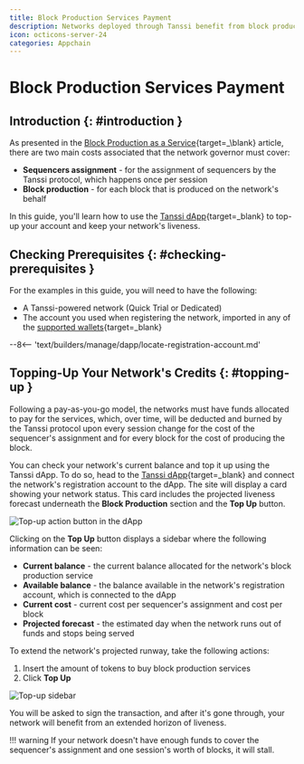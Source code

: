 ```yaml
---
title: Block Production Services Payment
description: Networks deployed through Tanssi benefit from block production services provided by a set of node operators, which are compensated with Tanssi tokens.
icon: octicons-server-24
categories: Appchain
---
```


# Block Production Services Payment

## Introduction {: #introduction }

As presented in the [Block Production as a Service](/learn/tanssi/network-services/block-production/#block-production-fees){target=_\blank} article, there are two main costs associated that the network governor must cover: 

- **Sequencers assignment** - for the assignment of sequencers by the Tanssi protocol, which happens once per session
- **Block production** - for each block that is produced on the network's behalf

In this guide, you'll learn how to use the [Tanssi dApp](https://apps.tanssi.network){target=\_blank} to top-up your account and keep your network's liveness.

## Checking Prerequisites {: #checking-prerequisites }

For the examples in this guide, you will need to have the following:

- A Tanssi-powered network (Quick Trial or Dedicated)
- The account you used when registering the network, imported in any of the [supported wallets](/builders/deploy/dapp/#supported-wallets){target=\_blank}

--8<-- 'text/builders/manage/dapp/locate-registration-account.md'

## Topping-Up Your Network's Credits {: #topping-up }

Following a pay-as-you-go model, the networks must have funds allocated to pay for the services, which, over time, will be deducted and burned by the Tanssi protocol upon every session change for the cost of the sequencer's assignment and for every block for the cost of producing the block.

You can check your network's current balance and top it up using the Tanssi dApp. To do so, head to the [Tanssi dApp](https://apps.tanssi.network/){target=\_blank} and connect the network's registration account to the dApp. The site will display a card showing your network status. This card includes the projected liveness forecast underneath the **Block Production** section and the **Top Up** button.

![Top-up action button in the dApp](/images/builders/manage/dapp/services-payment/services-payment-1.webp)

Clicking on the **Top Up** button displays a sidebar where the following information can be seen:

- **Current balance** - the current balance allocated for the network's block production service
- **Available balance** - the balance available in the network's registration account, which is connected to the dApp
- **Current cost** - current cost per sequencer's assignment and cost per block
- **Projected forecast** - the estimated day when the network runs out of funds and stops being served

To extend the network's projected runway, take the following actions:

1. Insert the amount of tokens to buy block production services
2. Click **Top Up**

![Top-up sidebar](/images/builders/manage/dapp/services-payment/services-payment-2.webp)

You will be asked to sign the transaction, and after it's gone through, your network will benefit from an extended horizon of liveness.

!!! warning
    If your network doesn't have enough funds to cover the sequencer's assignment and one session's worth of blocks, it will stall.